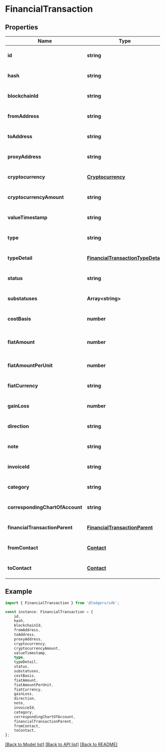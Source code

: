 # FinancialTransaction


## Properties

Name | Type | Description | Notes
------------ | ------------- | ------------- | -------------
**id** | **string** |  | [optional] [default to undefined]
**hash** | **string** |  | [optional] [default to undefined]
**blockchainId** | **string** |  | [optional] [default to undefined]
**fromAddress** | **string** |  | [optional] [default to undefined]
**toAddress** | **string** |  | [optional] [default to undefined]
**proxyAddress** | **string** |  | [optional] [default to undefined]
**cryptocurrency** | [**Cryptocurrency**](Cryptocurrency.md) |  | [optional] [default to undefined]
**cryptocurrencyAmount** | **string** |  | [optional] [default to undefined]
**valueTimestamp** | **string** |  | [optional] [default to undefined]
**type** | **string** |  | [optional] [default to undefined]
**typeDetail** | [**FinancialTransactionTypeDetail**](FinancialTransactionTypeDetail.md) |  | [optional] [default to undefined]
**status** | **string** |  | [optional] [default to undefined]
**substatuses** | **Array&lt;string&gt;** |  | [optional] [default to undefined]
**costBasis** | **number** |  | [optional] [default to undefined]
**fiatAmount** | **number** | Fiat value (can be null if not available) | [optional] [default to undefined]
**fiatAmountPerUnit** | **number** |  | [optional] [default to undefined]
**fiatCurrency** | **string** |  | [optional] [default to undefined]
**gainLoss** | **number** |  | [optional] [default to undefined]
**direction** | **string** |  | [optional] [default to undefined]
**note** | **string** |  | [optional] [default to undefined]
**invoiceId** | **string** |  | [optional] [default to undefined]
**category** | **string** |  | [optional] [default to undefined]
**correspondingChartOfAccount** | **string** |  | [optional] [default to undefined]
**financialTransactionParent** | [**FinancialTransactionParent**](FinancialTransactionParent.md) |  | [optional] [default to undefined]
**fromContact** | [**Contact**](Contact.md) |  | [optional] [default to undefined]
**toContact** | [**Contact**](Contact.md) |  | [optional] [default to undefined]

## Example

```typescript
import { FinancialTransaction } from '@ledgerx/sdk';

const instance: FinancialTransaction = {
    id,
    hash,
    blockchainId,
    fromAddress,
    toAddress,
    proxyAddress,
    cryptocurrency,
    cryptocurrencyAmount,
    valueTimestamp,
    type,
    typeDetail,
    status,
    substatuses,
    costBasis,
    fiatAmount,
    fiatAmountPerUnit,
    fiatCurrency,
    gainLoss,
    direction,
    note,
    invoiceId,
    category,
    correspondingChartOfAccount,
    financialTransactionParent,
    fromContact,
    toContact,
};
```

[[Back to Model list]](../README.md#documentation-for-models) [[Back to API list]](../README.md#documentation-for-api-endpoints) [[Back to README]](../README.md)
